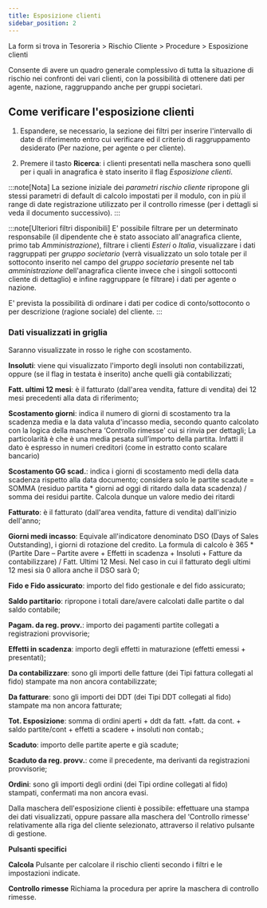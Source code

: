 ```yaml
---
title: Esposizione clienti
sidebar_position: 2
---
```


La form si trova in Tesoreria > Rischio Cliente > Procedure > Esposizione clienti

Consente di avere un quadro generale complessivo di tutta la situazione di rischio nei confronti dei vari clienti, con la possibilità di ottenere dati per agente, nazione, raggruppando anche per gruppi societari. 

## Come verificare l'esposizione clienti

1. Espandere, se necessario, la sezione dei filtri per inserire l'intervallo di date di riferimento entro cui verificare ed il criterio di raggruppamento desiderato (Per nazione, per agente o per cliente).

2. Premere il tasto **Ricerca**: i clienti presentati nella maschera sono quelli per i quali in anagrafica è stato inserito il flag *Esposizione clienti*.

:::note[Nota]
La sezione iniziale dei *parametri rischio cliente* ripropone gli stessi parametri di default di calcolo impostati per il modulo, con in più il range di date registrazione utilizzato per il controllo rimesse (per i dettagli si veda il documento successivo).
:::

:::note[Ulteriori filtri disponibili]
E' possibile filtrare per un determinato responsabile (il dipendente che è stato associato all'anagrafica cliente, primo tab *Amministrazione*), filtrare i clienti *Esteri* o *Italia*, visualizzare i dati raggruppati per *gruppo societario* (verrà visualizzato un solo totale per il sottoconto inserito nel campo del *gruppo societario* presente nel tab *amministrazione* dell'anagrafica cliente invece che i singoli sottoconti cliente di dettaglio) e infine raggruppare (e filtrare) i dati per agente o nazione. 

E' prevista la possibilità di ordinare i dati per codice di conto/sottoconto o per descrizione (ragione sociale) del cliente.
:::

### Dati visualizzati in griglia 

Saranno visualizzate in rosso le righe con scostamento.

**Insoluti**: viene qui visualizzato l'importo degli insoluti non contabilizzati, oppure (se il flag in testata è inserito) anche quelli già contabilizzati;

**Fatt. ultimi 12 mesi**: è il fatturato (dall'area vendita, fatture di vendita) dei 12 mesi precedenti alla data di riferimento;

**Scostamento giorni**: indica il numero di giorni di scostamento tra la scadenza media e la data valuta d'incasso media, secondo quanto calcolato con la logica della maschera ‘Controllo rimesse' cui si rinvia per dettagli; La particolarità è che è una media pesata sull’importo della partita. Infatti il dato è espresso in numeri creditori (come in estratto conto scalare bancario)

**Scostamento GG scad.**: indica i giorni di scostamento medi della data scadenza rispetto alla data documento; considera solo le partite scadute = SOMMA (residuo partita * giorni ad oggi di ritardo dalla data scadenza) / somma dei residui partite. Calcola dunque un valore medio dei ritardi

**Fatturato**: è il fatturato (dall'area vendita, fatture di vendita) dall'inizio dell'anno;

**Giorni medi incasso**: Equivale all'indicatore denominato DSO (Days of Sales Outstanding), i giorni di rotazione del credito. La formula di calcolo è 365 * (Partite Dare – Partite avere + Effetti in scadenza + Insoluti + Fatture da contabilizzare) / Fatt. Ultimi 12 Mesi. Nel caso in cui il fatturato degli ultimi 12 mesi sia 0 allora anche il DSO sarà 0;

**Fido **e** Fido assicurato**: importo del fido gestionale e del fido assicurato;

**Saldo partitario**: ripropone i totali dare/avere calcolati dalle partite o dal saldo contabile;

**Pagam. da reg. provv.**: importo dei pagamenti partite collegati a registrazioni provvisorie;

**Effetti in scadenza**: importo degli effetti in maturazione (effetti emessi + presentati);

**Da contabilizzare**: sono gli importi delle fatture (dei Tipi fattura collegati al fido) stampate ma non ancora contabilizzate;

**Da fatturare**: sono gli importi dei  DDT (dei Tipi DDT collegati al fido) stampate ma non ancora fatturate;

**Tot. Esposizione**: somma di ordini aperti + ddt da fatt. +fatt. da cont. + saldo partite/cont + effetti a scadere + insoluti non contab.;

**Scaduto**: importo delle partite aperte e già scadute;

**Scaduto da reg. provv.**: come il precedente, ma derivanti da registrazioni provvisorie;

**Ordini**: sono gli importi degli ordini (dei Tipi ordine collegati al fido) stampati, confermati ma non ancora evasi.

Dalla maschera dell'esposizione clienti è possibile: effettuare una stampa dei dati visualizzati, oppure passare alla maschera del ‘Controllo rimesse' relativamente alla riga del cliente selezionato, attraverso il relativo pulsante di gestione.



**Pulsanti specifici**

**Calcola** Pulsante per calcolare il rischio clienti secondo i filtri e le impostazioni indicate.

**Controllo rimesse** Richiama la procedura per aprire la maschera di controllo rimesse.






